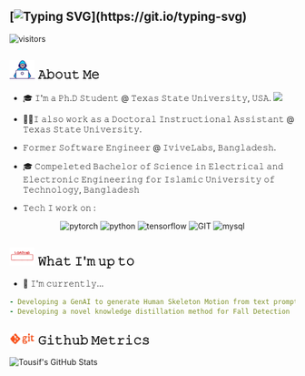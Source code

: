 [![Typing SVG](https://readme-typing-svg.demolab.com?font=Fira+Code&pause=1000&width=500&lines=Hello+There+%F0%9F%91%8B+!++I+am+Syed+Tousiful+Haque%2C+;An+AI+Enthusiast+and+Researcher.+;I++%E2%9D%A4%EF%B8%8F+to+overfit+models!!)](https://git.io/typing-svg)
---


![visitors](https://vbr.nathanchung.dev/badge?page_id=tousifulhaque.tousifulhaque&color=00cf00)

## <img src="Developer.gif" width="45" /> 𝙰𝚋𝚘𝚞𝚝 𝙼𝚎
- 🎓 𝙸'𝚖 𝚊 𝙿𝚑.𝙳 𝚂𝚝𝚞𝚍𝚎𝚗𝚝 @ 𝚃𝚎𝚡𝚊𝚜 𝚂𝚝𝚊𝚝𝚎 𝚄𝚗𝚒𝚟𝚎𝚛𝚜𝚒𝚝𝚢, 𝚄𝚂𝙰.
      <img src="https://media.giphy.com/media/WUlplcMpOCEmTGBtBW/giphy.gif" width="30">
- 👨‍💻𝙸 𝚊𝚕𝚜𝚘 𝚠𝚘𝚛𝚔 𝚊𝚜 𝚊 𝙳𝚘𝚌𝚝𝚘𝚛𝚊𝚕 𝙸𝚗𝚜𝚝𝚛𝚞𝚌𝚝𝚒𝚘𝚗𝚊𝚕 𝙰𝚜𝚜𝚒𝚜𝚝𝚊𝚗𝚝 @ 𝚃𝚎𝚡𝚊𝚜 𝚂𝚝𝚊𝚝𝚎 𝚄𝚗𝚒𝚟𝚎𝚛𝚜𝚒𝚝𝚢.  
- 𝙵𝚘𝚛𝚖𝚎𝚛 𝚂𝚘𝚏𝚝𝚠𝚊𝚛𝚎 𝙴𝚗𝚐𝚒𝚗𝚎𝚎𝚛 @ 𝙸𝚟𝚒𝚟𝚎𝙻𝚊𝚋𝚜, 𝙱𝚊𝚗𝚐𝚕𝚊𝚍𝚎𝚜𝚑.
- 🎓 𝙲𝚘𝚖𝚙𝚎𝚕𝚎𝚝𝚎𝚍 𝙱𝚊𝚌𝚑𝚎𝚕𝚘𝚛 𝚘𝚏 𝚂𝚌𝚒𝚎𝚗𝚌𝚎 𝚒𝚗 𝙴𝚕𝚎𝚌𝚝𝚛𝚒𝚌𝚊𝚕 𝚊𝚗𝚍 𝙴𝚕𝚎𝚌𝚝𝚛𝚘𝚗𝚒𝚌 𝙴𝚗𝚐𝚒𝚗𝚎𝚎𝚛𝚒𝚗𝚐 𝚏𝚘𝚛 𝙸𝚜𝚕𝚊𝚖𝚒𝚌 𝚄𝚗𝚒𝚟𝚎𝚛𝚜𝚒𝚝𝚢 𝚘𝚏 𝚃𝚎𝚌𝚑𝚗𝚘𝚕𝚘𝚐𝚢, 𝙱𝚊𝚗𝚐𝚕𝚊𝚍𝚎𝚜𝚑 
 
- 𝚃𝚎𝚌𝚑 𝙸 𝚠𝚘𝚛𝚔 𝚘𝚗 :

<p align="center">
      <img src = "https://www.vectorlogo.zone/logos/pytorch/pytorch-icon.svg" alt = "pytorch",width="55" height="55" >
      <img src="https://www.vectorlogo.zone/logos/python/python-icon.svg" alt="python" width="55" height="55"/>
      <img src = "https://www.vectorlogo.zone/logos/tensorflow/tensorflow-icon.svg" alt = "tensorflow" , width = "55", height = "55">
      <img src="https://www.vectorlogo.zone/logos/git-scm/git-scm-icon.svg" alt="GIT" width="55" height="55"/> 
      <img src="https://www.vectorlogo.zone/logos/mysql/mysql-icon.svg" alt="mysql" width="45" height="55"/>
</p>

## <img src="loading.webp" align = "bottom" width="45" /> 𝚆𝚑𝚊𝚝 𝙸'𝚖 𝚞𝚙 𝚝𝚘
- 🔨 𝙸'𝚖 𝚌𝚞𝚛𝚛𝚎𝚗𝚝𝚕𝚢...
```yaml
- 𝙳𝚎𝚟𝚎𝚕𝚘𝚙𝚒𝚗𝚐 𝚊 𝙶𝚎𝚗𝙰𝙸 𝚝𝚘 𝚐𝚎𝚗𝚎𝚛𝚊𝚝𝚎 𝙷𝚞𝚖𝚊𝚗 𝚂𝚔𝚎𝚕𝚎𝚝𝚘𝚗 𝙼𝚘𝚝𝚒𝚘𝚗 𝚏𝚛𝚘𝚖 𝚝𝚎𝚡𝚝 𝚙𝚛𝚘𝚖𝚙𝚝 !
- 𝙳𝚎𝚟𝚎𝚕𝚘𝚙𝚒𝚗𝚐 𝚊 𝚗𝚘𝚟𝚎𝚕 𝚔𝚗𝚘𝚠𝚕𝚎𝚍𝚐𝚎 𝚍𝚒𝚜𝚝𝚒𝚕𝚕𝚊𝚝𝚒𝚘𝚗 𝚖𝚎𝚝𝚑𝚘𝚍 𝚏𝚘𝚛 𝙵𝚊𝚕𝚕 𝙳𝚎𝚝𝚎𝚌𝚝𝚒𝚘𝚗
```
<!--
- 𝙻𝚊𝚝𝚎𝚜𝚝 𝚝𝚠𝚎𝚎𝚝 𝚊𝚌𝚝𝚒𝚘𝚗 𝚏𝚛𝚘𝚖 [𝚑𝚝𝚝𝚙𝚜://𝚐𝚒𝚝𝚑𝚞𝚋.𝚌𝚘𝚖/𝚣𝚑𝚒𝚒𝚒𝚢𝚊𝚗𝚐/𝚣𝚑𝚒𝚒𝚒𝚢𝚊𝚗𝚐](https://github.com/zhiiiyang/zhiiiyang)
- 𝙻𝚊𝚝𝚎𝚜𝚝 𝙸𝚗𝚜𝚝𝚊𝚐𝚛𝚊𝚖 𝚙𝚘𝚜𝚝𝚜 𝚊𝚗𝚍 𝚠𝚎𝚊𝚝𝚑𝚎𝚛 𝚏𝚛𝚘𝚖 [𝚑𝚝𝚝𝚙𝚜://𝚐𝚒𝚝𝚑𝚞𝚋.𝚌𝚘𝚖/𝚝𝚑𝚖𝚜𝚐𝚋𝚛𝚝/𝚝𝚑𝚖𝚜𝚐𝚋𝚛𝚝](https://github.com/thmsgbrt/thmsgbrt)
- 𝙰𝚕𝚕-𝚝𝚒𝚖𝚎 𝙶𝚒𝚝𝙷𝚞𝚋 𝚜𝚝𝚊𝚝𝚜 𝚏𝚛𝚘𝚖 [𝚑𝚝𝚝𝚙𝚜://𝚐𝚒𝚝𝚑𝚞𝚋.𝚌𝚘𝚖/𝚖𝚊𝚛𝚔𝚎𝚝𝚙𝚕𝚊𝚌𝚎/𝚊𝚌𝚝𝚒𝚘𝚗𝚜/𝚙𝚛𝚘𝚏𝚒𝚕𝚎-𝚛𝚎𝚊𝚍𝚖𝚎-𝚜𝚝𝚊𝚝𝚜](https://github.com/marketplace/actions/profile-readme-stats)
-->

## <img src="git.gif" width="45" /> 𝙶𝚒𝚝𝚑𝚞𝚋 𝙼𝚎𝚝𝚛𝚒𝚌𝚜 
![Tousif's GitHub Stats](https://github-readme-stats.vercel.app/api?username=tousifulhaque&show_icons=true&theme=github_dark)